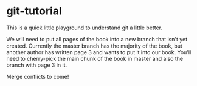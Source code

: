 # git-tutorial

This is a quick little playground to understand git a little better.

We will need to put all pages of the book into a new branch that isn't yet created. Currently the master branch has the majority of the book, but another author has written page 3 and wants to put it into our book. You'll need to cherry-pick the main chunk of the book in master and also the branch with page 3 in it.

Merge conflicts to come!
